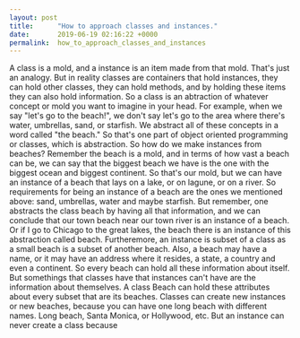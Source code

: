 ```yaml
---
layout: post
title:      "How to approach classes and instances."
date:       2019-06-19 02:16:22 +0000
permalink:  how_to_approach_classes_and_instances
---
```



A class is a mold, and a instance is an item made from that mold.  That's just an analogy. But in reality classes are containers that hold instances, they can hold other classes, they can hold methods, and by holding these items they can also hold information.  So a class is an abtraction of whatever concept or mold you want to imagine in your head.  For example, when we say "let's go to the beach!", we don't say let's go to the area where there's water, umbrellas, sand, or starfish.  We abstract all of these concepts in a word called "the beach."  So that's one part of object oriented programming or classes, which is abstraction.  So how do we make instances from beaches? Remember the beach is a mold, and in terms of how vast a beach can be, we can say that the biggest beach we have is the one with the biggest ocean and biggest continent. So that's our mold, but we can have an instance of a beach that lays on a lake, or on lagune, or on a river.  So requirements for being an instance of a beach are the ones we mentioned above: sand, umbrellas, water and maybe starfish.  But remember, one abstracts the class beach by having all that information, and we can conclude that our town beach near our town river is an instance of a beach.  Or if I go to Chicago to the great lakes, the beach there is an instance of this abstraction called beach.  Furtheremore, an instance is subset of a class as a small beach is a subset of another beach.  Also, a beach may have a name, or it may have an address where it resides, a state, a country and even a continent. So every beach can hold all these information about itself. But somethings that classes have that instances can't have are the information about themselves. A class Beach can hold these attributes about every subset that are its beaches.  Classes can create new instances or new beaches, because you can have one long beach with different names.  Long beach, Santa Monica, or Hollywood, etc.  But an instance can never create a class because 
